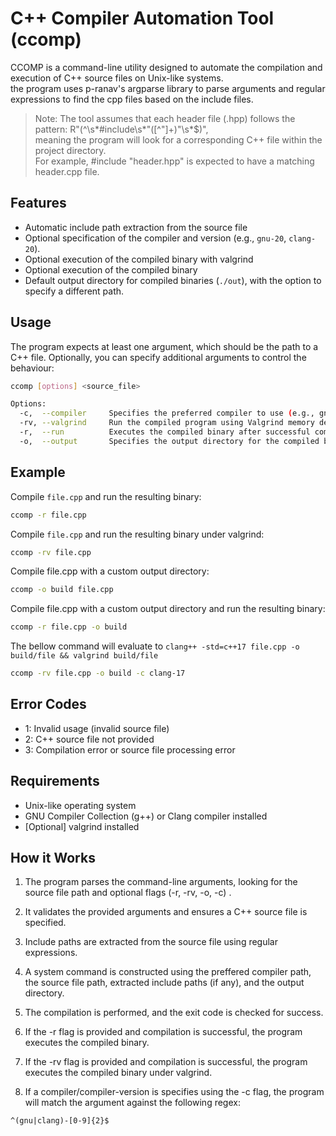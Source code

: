 # C++ Compiler Automation Tool (ccomp)

CCOMP is a command-line utility designed to automate the compilation and execution of C++ source files on Unix-like systems.  
the program uses p-ranav's argparse library to parse arguments and regular expressions to find the cpp files based on the include files.

> Note: The tool assumes that each header file (.hpp) follows the pattern: R"(^\s*#include\s*\"([^\"]+)\"\s*$)",  
> meaning the program will look for a corresponding C++ file within the project directory.  
> For example, #include "header.hpp" is expected to have a matching header.cpp file.

## Features

- Automatic include path extraction from the source file
- Optional specification of the compiler and version (e.g., `gnu-20`, `clang-20`).
- Optional execution of the compiled binary with valgrind
- Optional execution of the compiled binary
- Default output directory for compiled binaries (`./out`), with the option to specify a different path.

## Usage

The program expects at least one argument, which should be the path to a C++ file. Optionally, you can specify additional arguments to control the behaviour:

```bash
ccomp [options] <source_file>

Options:
  -c,  --compiler     Specifies the preferred compiler to use (e.g., gnu-20 or clang-20). If no valid compiler is provided, the default is system.
  -rv, --valgrind     Run the compiled program using Valgrind memory debugger after successful compilation (off by default).
  -r,  --run          Executes the compiled binary after successful compilation (default: off)
  -o,  --output       Specifies the output directory for the compiled binary (default: ./out)
```

## Example

Compile `file.cpp` and run the resulting binary:

```bash
ccomp -r file.cpp
```

Compile `file.cpp` and run the resulting binary under valgrind:

```bash
ccomp -rv file.cpp
```

Compile file.cpp with a custom output directory:

```bash
ccomp -o build file.cpp
```

Compile file.cpp with a custom output directory and run the resulting binary:

```bash
ccomp -r file.cpp -o build
```

The bellow command will evaluate to `clang++ -std=c++17 file.cpp -o build/file && valgrind build/file`

```bash
ccomp -rv file.cpp -o build -c clang-17
```

## Error Codes

- 1: Invalid usage (invalid source file)
- 2: C++ source file not provided
- 3: Compilation error or source file processing error

## Requirements

- Unix-like operating system
- GNU Compiler Collection (g++) or Clang compiler installed
- [Optional] valgrind installed

## How it Works

1. The program parses the command-line arguments, looking for the source file path and optional flags (-r, -rv, -o, -c) .

2. It validates the provided arguments and ensures a C++ source file is specified.

3. Include paths are extracted from the source file using regular expressions.

4. A system command is constructed using the preffered compiler path, the source file path, extracted include paths (if any), and the output directory.

5. The compilation is performed, and the exit code is checked for success.

6. If the -r flag is provided and compilation is successful, the program executes the compiled binary.

7. If the -rv flag is provided and compilation is successful, the program executes the compiled binary under valgrind.

8. If a compiler/compiler-version is specifies using the -c flag, the program will match the argument against the following regex:

```regex
^(gnu|clang)-[0-9]{2}$
```

